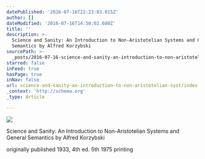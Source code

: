 ```yaml
---
datePublished: '2016-07-16T22:23:03.015Z'
author: []
dateModified: '2016-07-16T14:50:02.680Z'
title: ''
description: >-
  Science and Sanity: An Introduction to Non-Aristotelian Systems and General
  Semantics by Alfred Korzybski
sourcePath: >-
  _posts/2016-07-16-science-and-sanity-an-introduction-to-non-aristotelian-syst.md
starred: false
inFeed: true
hasPage: true
inNav: false
url: science-and-sanity-an-introduction-to-non-aristotelian-syst/index.html
_context: 'http://schema.org'
_type: Article

---
```

![](https://the-grid-user-content.s3-us-west-2.amazonaws.com/76f9b019-f5a9-46f6-b07c-996a32ff357c.jpg)

Science and Sanity: An Introduction to Non-Aristotelian Systems and General Semantics by Alfred Korzybski

originally published 1933, 4th ed. 5th 1975 printing